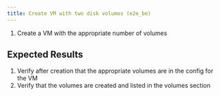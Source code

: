 ```yaml
---
title: Create VM with two disk volumes (e2e_be)
---
```

1. Create a VM with the appropriate number of volumes

## Expected Results
1. Verify after creation that the appropriate volumes are in the config for the VM
1. Verify that the volumes are created and listed in the volumes section
